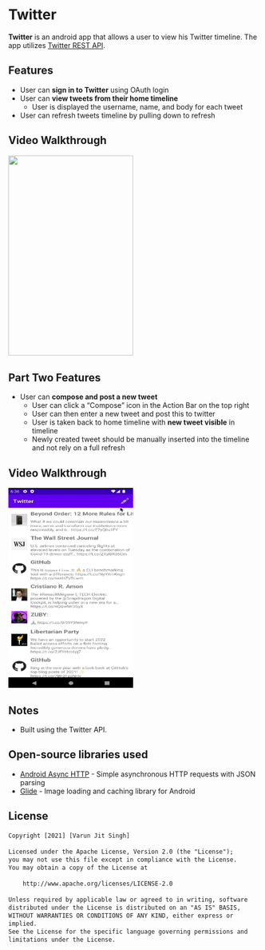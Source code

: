 # Twitter

**Twitter** is an android app that allows a user to view his Twitter timeline. The app utilizes [Twitter REST API](https://dev.twitter.com/rest/public).

## Features

- User can **sign in to Twitter** using OAuth login
- User can **view tweets from their home timeline**
  - User is displayed the username, name, and body for each tweet
- User can refresh tweets timeline by pulling down to refresh

## Video Walkthrough

<img src="https://github.com/varunjitsingh6410/Twitter-Kotlin/blob/master/Twitter-Demo.gif?raw=true" width="250" height="400">


## Part Two Features

- User can **compose and post a new tweet**
  - User can click a “Compose” icon in the Action Bar on the top right
  - User can then enter a new tweet and post this to twitter
  - User is taken back to home timeline with **new tweet visible** in timeline
  - Newly created tweet should be manually inserted into the timeline and not rely on a full refresh

## Video Walkthrough

<img src="https://github.com/varunjitsingh6410/Twitter-Kotlin/blob/master/Twitter-Demo-p2.gif?raw=true" width="250" height="400">

## Notes

- Built using the Twitter API. 

## Open-source libraries used

- [Android Async HTTP](https://github.com/codepath/CPAsyncHttpClient) - Simple asynchronous HTTP requests with JSON parsing
- [Glide](https://github.com/bumptech/glide) - Image loading and caching library for Android

## License

    Copyright [2021] [Varun Jit Singh]

    Licensed under the Apache License, Version 2.0 (the "License");
    you may not use this file except in compliance with the License.
    You may obtain a copy of the License at

        http://www.apache.org/licenses/LICENSE-2.0

    Unless required by applicable law or agreed to in writing, software
    distributed under the License is distributed on an "AS IS" BASIS,
    WITHOUT WARRANTIES OR CONDITIONS OF ANY KIND, either express or implied.
    See the License for the specific language governing permissions and
    limitations under the License.
